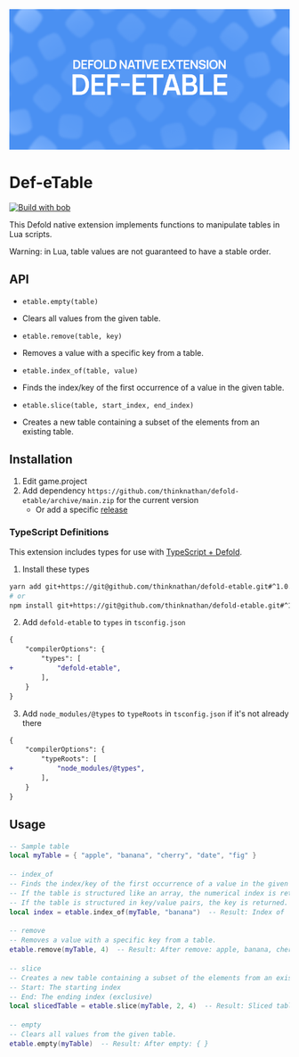<img src="_docs/def-etable-x1.png" alt="Def-eTable">

# Def-eTable

[![Build with bob](https://github.com/thinknathan/defold-etable/actions/workflows/bob.yml/badge.svg)](https://github.com/thinknathan/defold-etable/actions/workflows/bob.yml)

This Defold native extension implements functions to manipulate tables in Lua scripts.

Warning: in Lua, table values are not guaranteed to have a stable order.

## API

- `etable.empty(table)`
- Clears all values from the given table.

- `etable.remove(table, key)`
- Removes a value with a specific key from a table.

- `etable.index_of(table, value)`
- Finds the index/key of the first occurrence of a value in the given table.

- `etable.slice(table, start_index, end_index)`
- Creates a new table containing a subset of the elements from an existing table.

## Installation

1. Edit game.project
2. Add dependency `https://github.com/thinknathan/defold-etable/archive/main.zip` for the current version
   - Or add a specific [release](https://github.com/thinknathan/defold-etable/releases)

### TypeScript Definitions

This extension includes types for use with [TypeScript + Defold](https://ts-defold.dev/).

1. Install these types

```bash
yarn add git+https://git@github.com/thinknathan/defold-etable.git#^1.0.0 -D
# or
npm install git+https://git@github.com/thinknathan/defold-etable.git#^1.0.0 --save-dev
```

2. Add `defold-etable` to `types` in `tsconfig.json`

```diff
{
	"compilerOptions": {
		"types": [
+			"defold-etable",
		],
	}
}
```

3. Add `node_modules/@types` to `typeRoots` in `tsconfig.json` if it's not already there

```diff
{
	"compilerOptions": {
		"typeRoots": [
+			"node_modules/@types",
		],
	}
}
```

## Usage

```lua
-- Sample table
local myTable = { "apple", "banana", "cherry", "date", "fig" }

-- index_of
-- Finds the index/key of the first occurrence of a value in the given table.
-- If the table is structured like an array, the numerical index is returned.
-- If the table is structured in key/value pairs, the key is returned.
local index = etable.index_of(myTable, "banana")  -- Result: Index of 'banana': 2

-- remove
-- Removes a value with a specific key from a table.
etable.remove(myTable, 4)  -- Result: After remove: apple, banana, cherry, fig

-- slice
-- Creates a new table containing a subset of the elements from an existing table.
-- Start: The starting index
-- End: The ending index (exclusive)
local slicedTable = etable.slice(myTable, 2, 4)  -- Result: Sliced table: banana, cherry, date

-- empty
-- Clears all values from the given table.
etable.empty(myTable)  -- Result: After empty: { }
```
